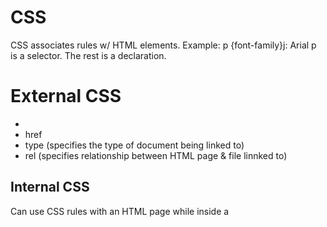 # CSS

CSS associates rules w/ HTML elements.
Example:
p {font-family}j: Arial
p is a selector.
The rest is a declaration.



# External CSS

- <link>
- href
- type (specifies the type of document being linked to)
- rel (specifies relationship between HTML page & file linnked to)

## Internal CSS
Can use CSS rules with an HTML page  while inside a <style> tag   
- allows all pages to use the same style rules

## CSS Selectors
- many types
 - universal selector
 - type selector
 - class selector
 - id selector
 - child selector
 - descendent selector
 - adjacent selector
 - general sibling selector



## 